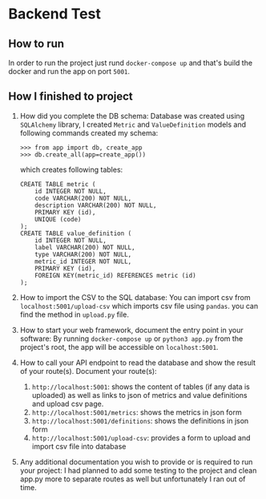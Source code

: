 # Backend Test

##  How to run
In order to run the project just rund `docker-compose up` and that's build the docker and run the app on port `5001`.

## How I finished to project
1. How did you complete the DB schema:
    Database was created using `SQLAlchemy` library, I created `Metric` and `ValueDefinition` models and following commands created my schema:
    ```
    >>> from app import db, create_app
    >>> db.create_all(app=create_app())
    ```
    which creates following tables:
    ```
    CREATE TABLE metric (
        id INTEGER NOT NULL, 
        code VARCHAR(200) NOT NULL, 
        description VARCHAR(200) NOT NULL, 
        PRIMARY KEY (id), 
        UNIQUE (code)
    );
    CREATE TABLE value_definition (
        id INTEGER NOT NULL, 
        label VARCHAR(200) NOT NULL, 
        type VARCHAR(200) NOT NULL, 
        metric_id INTEGER NOT NULL, 
        PRIMARY KEY (id), 
        FOREIGN KEY(metric_id) REFERENCES metric (id)
    );
    ```
2. How to import the CSV to the SQL database:
    You can import csv from `localhost:5001/upload-csv` which imports csv file using `pandas`. you can find the method in `upload.py` file.
3. How to start your web framework, document the entry point in your software:
    By running `docker-compose up` or `python3 app.py` from the project's root, the app will be accessible on `localhost:5001`.

4. How to call your API endpoint to read the database and show the result of your route(s). Document your route(s):
    1. `http://localhost:5001`: shows the content of tables (if any data is uploaded) as well as links to json of metrics and value definitions and upload csv page.
    2. `http://localhost:5001/metrics`: shows the metrics in json form
    3. `http://localhost:5001/definitions`: shows the definitions in json form
    4. `http://localhost:5001/upload-csv`: provides a form to upload and import csv file into database

5. Any additional documentation you wish to provide or is required to run your project:
    I had planned to add some testing to the project and clean app.py more to separate routes as well but unfortunately I ran out of time.